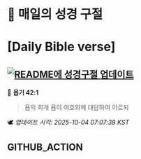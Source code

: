 # 🙏 매일의 성경 구절
# [Daily Bible verse]
## [![README에 성경구절 업데이트](https://github.com/DONGSUKA/first_test/actions/workflows/update-readme-bible.yml/badge.svg)](https://github.com/DONGSUKA/first_test/actions/workflows/update-readme-bible.yml)
<!-- START_BIBLE_VERSE -->
📖 **욥기 42:1**
> 욥의 회개 욥이 여호와께 대답하여 이르되

🕊️ _업데이트 시각: 2025-10-04 07:07:38 KST_
  <!-- END_BIBLE_VERSE -->
## GITHUB_ACTION
